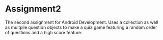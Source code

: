# Assignment2
The second assignment for Android Development. Uses a collection as well as multpile question objects to make a quiz game featuring a random order of questions and a high score feature.
